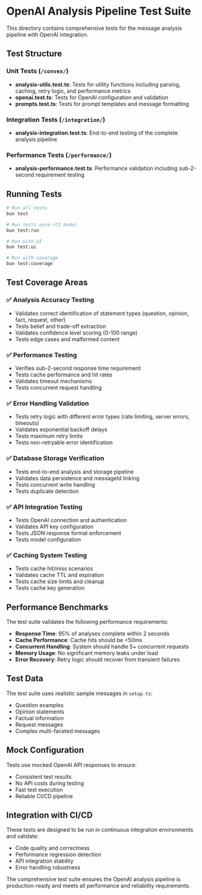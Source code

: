 # OpenAI Analysis Pipeline Test Suite

This directory contains comprehensive tests for the message analysis pipeline with OpenAI integration.

## Test Structure

### Unit Tests (`/convex/`)

- **analysis-utils.test.ts**: Tests for utility functions including parsing, caching, retry logic, and performance metrics
- **openai.test.ts**: Tests for OpenAI configuration and validation
- **prompts.test.ts**: Tests for prompt templates and message formatting

### Integration Tests (`/integration/`)

- **analysis-integration.test.ts**: End-to-end testing of the complete analysis pipeline

### Performance Tests (`/performance/`)

- **analysis-performance.test.ts**: Performance validation including sub-2-second requirement testing

## Running Tests

```bash
# Run all tests
bun test

# Run tests once (CI mode)
bun test:run

# Run with UI
bun test:ui

# Run with coverage
bun test:coverage
```

## Test Coverage Areas

### ✅ Analysis Accuracy Testing

- Validates correct identification of statement types (question, opinion, fact, request, other)
- Tests belief and trade-off extraction
- Validates confidence level scoring (0-100 range)
- Tests edge cases and malformed content

### ✅ Performance Testing

- Verifies sub-2-second response time requirement
- Tests cache performance and hit rates
- Validates timeout mechanisms
- Tests concurrent request handling

### ✅ Error Handling Validation

- Tests retry logic with different error types (rate limiting, server errors, timeouts)
- Validates exponential backoff delays
- Tests maximum retry limits
- Tests non-retryable error identification

### ✅ Database Storage Verification

- Tests end-to-end analysis and storage pipeline
- Validates data persistence and messageId linking
- Tests concurrent write handling
- Tests duplicate detection

### ✅ API Integration Testing

- Tests OpenAI connection and authentication
- Validates API key configuration
- Tests JSON response format enforcement
- Tests model configuration

### ✅ Caching System Testing

- Tests cache hit/miss scenarios
- Validates cache TTL and expiration
- Tests cache size limits and cleanup
- Tests cache key generation

## Performance Benchmarks

The test suite validates the following performance requirements:

- **Response Time**: 95% of analyses complete within 2 seconds
- **Cache Performance**: Cache hits should be <50ms
- **Concurrent Handling**: System should handle 5+ concurrent requests
- **Memory Usage**: No significant memory leaks under load
- **Error Recovery**: Retry logic should recover from transient failures

## Test Data

The test suite uses realistic sample messages in `setup.ts`:

- Question examples
- Opinion statements
- Factual information
- Request messages
- Complex multi-faceted messages

## Mock Configuration

Tests use mocked OpenAI API responses to ensure:

- Consistent test results
- No API costs during testing
- Fast test execution
- Reliable CI/CD pipeline

## Integration with CI/CD

These tests are designed to be run in continuous integration environments and validate:

- Code quality and correctness
- Performance regression detection
- API integration stability
- Error handling robustness

The comprehensive test suite ensures the OpenAI analysis pipeline is production-ready and meets all performance and reliability requirements.
